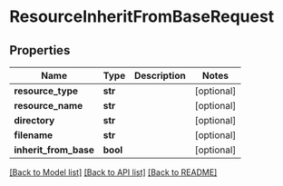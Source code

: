 # ResourceInheritFromBaseRequest

## Properties
Name | Type | Description | Notes
------------ | ------------- | ------------- | -------------
**resource_type** | **str** |  | [optional] 
**resource_name** | **str** |  | [optional] 
**directory** | **str** |  | [optional] 
**filename** | **str** |  | [optional] 
**inherit_from_base** | **bool** |  | [optional] 

[[Back to Model list]](../README.md#documentation-for-models) [[Back to API list]](../README.md#documentation-for-api-endpoints) [[Back to README]](../README.md)

